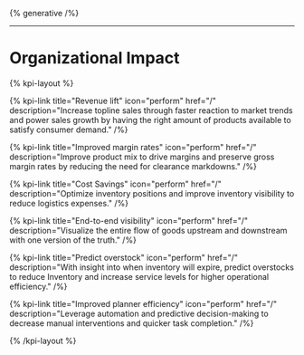 
{% generative /%}

----

# Organizational Impact

{% kpi-layout %}

{% kpi-link title="Revenue lift"  icon="perform" href="/" description="Increase topline sales through faster reaction to market trends and power sales growth by having the right amount of products available to satisfy consumer demand." /%}

{% kpi-link title="Improved margin rates" icon="perform"  href="/" description="Improve product mix to drive margins and preserve gross margin rates by reducing the need for clearance markdowns." /%}

{% kpi-link title="Cost Savings" icon="perform"  href="/" description="Optimize inventory positions and improve inventory visibility to reduce logistics expenses." /%}

{% kpi-link title="End-to-end visibility" icon="perform"  href="/" description="Visualize the entire flow of goods upstream and downstream with one version of the truth." /%}

{% kpi-link title="Predict overstock" icon="perform" href="/" description="With insight into when inventory will expire, predict overstocks to reduce Inventory and increase service levels for higher operational efficiency." /%}

{% kpi-link title="Improved planner efficiency" icon="perform"  href="/" description="Leverage automation and predictive decision-making to decrease manual interventions and quicker task completion." /%}

{% /kpi-layout %}